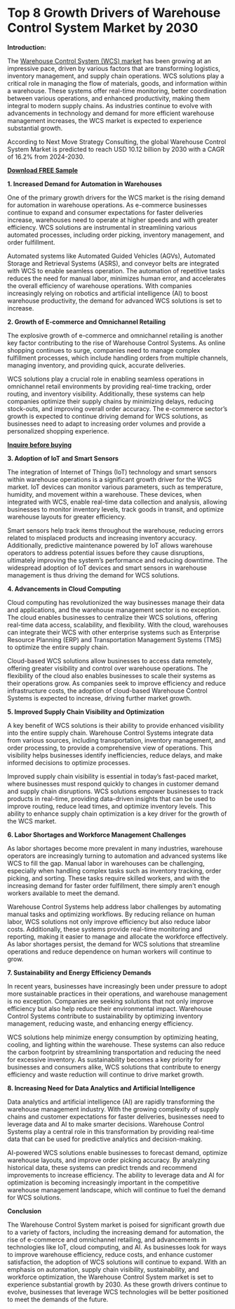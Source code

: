 # Top 8 Growth Drivers of Warehouse Control System Market by 2030

**Introduction:**

The [Warehouse Control System (WCS) market](https://www.nextmsc.com/report/warehouse-control-system-market) has been growing at an impressive pace, driven by various factors that are transforming logistics, inventory management, and supply chain operations. WCS solutions play a critical role in managing the flow of materials, goods, and information within a warehouse. These systems offer real-time monitoring, better coordination between various operations, and enhanced productivity, making them integral to modern supply chains. As industries continue to evolve with advancements in technology and demand for more efficient warehouse management increases, the WCS market is expected to experience substantial growth. 

According to Next Move Strategy Consulting, the global Warehouse Control System Market is predicted to reach USD 10.12 billion by 2030 with a CAGR of 16.2% from 2024-2030.

[**Download FREE Sample**](https://www.nextmsc.com/warehouse-control-system-market/request-sample)

**1. Increased Demand for Automation in Warehouses**

One of the primary growth drivers for the WCS market is the rising demand for automation in warehouse operations. As e-commerce businesses continue to expand and consumer expectations for faster deliveries increase, warehouses need to operate at higher speeds and with greater efficiency. WCS solutions are instrumental in streamlining various automated processes, including order picking, inventory management, and order fulfillment.

Automated systems like Automated Guided Vehicles (AGVs), Automated Storage and Retrieval Systems (ASRS), and conveyor belts are integrated with WCS to enable seamless operation. The automation of repetitive tasks reduces the need for manual labor, minimizes human error, and accelerates the overall efficiency of warehouse operations. With companies increasingly relying on robotics and artificial intelligence (AI) to boost warehouse productivity, the demand for advanced WCS solutions is set to increase.

**2. Growth of E-commerce and Omnichannel Retailing**

The explosive growth of e-commerce and omnichannel retailing is another key factor contributing to the rise of Warehouse Control Systems. As online shopping continues to surge, companies need to manage complex fulfillment processes, which include handling orders from multiple channels, managing inventory, and providing quick, accurate deliveries.

WCS solutions play a crucial role in enabling seamless operations in omnichannel retail environments by providing real-time tracking, order routing, and inventory visibility. Additionally, these systems can help companies optimize their supply chains by minimizing delays, reducing stock-outs, and improving overall order accuracy. The e-commerce sector’s growth is expected to continue driving demand for WCS solutions, as businesses need to adapt to increasing order volumes and provide a personalized shopping experience.

[**Inquire before buying**](https://www.nextmsc.com/warehouse-control-system-market/inquire-before-buying)

**3. Adoption of IoT and Smart Sensors**

The integration of Internet of Things (IoT) technology and smart sensors within warehouse operations is a significant growth driver for the WCS market. IoT devices can monitor various parameters, such as temperature, humidity, and movement within a warehouse. These devices, when integrated with WCS, enable real-time data collection and analysis, allowing businesses to monitor inventory levels, track goods in transit, and optimize warehouse layouts for greater efficiency.

Smart sensors help track items throughout the warehouse, reducing errors related to misplaced products and increasing inventory accuracy. Additionally, predictive maintenance powered by IoT allows warehouse operators to address potential issues before they cause disruptions, ultimately improving the system’s performance and reducing downtime. The widespread adoption of IoT devices and smart sensors in warehouse management is thus driving the demand for WCS solutions.

**4. Advancements in Cloud Computing**

Cloud computing has revolutionized the way businesses manage their data and applications, and the warehouse management sector is no exception. The cloud enables businesses to centralize their WCS solutions, offering real-time data access, scalability, and flexibility. With the cloud, warehouses can integrate their WCS with other enterprise systems such as Enterprise Resource Planning (ERP) and Transportation Management Systems (TMS) to optimize the entire supply chain.

Cloud-based WCS solutions allow businesses to access data remotely, offering greater visibility and control over warehouse operations. The flexibility of the cloud also enables businesses to scale their systems as their operations grow. As companies seek to improve efficiency and reduce infrastructure costs, the adoption of cloud-based Warehouse Control Systems is expected to increase, driving further market growth.

**5. Improved Supply Chain Visibility and Optimization**

A key benefit of WCS solutions is their ability to provide enhanced visibility into the entire supply chain. Warehouse Control Systems integrate data from various sources, including transportation, inventory management, and order processing, to provide a comprehensive view of operations. This visibility helps businesses identify inefficiencies, reduce delays, and make informed decisions to optimize processes.

Improved supply chain visibility is essential in today’s fast-paced market, where businesses must respond quickly to changes in customer demand and supply chain disruptions. WCS solutions empower businesses to track products in real-time, providing data-driven insights that can be used to improve routing, reduce lead times, and optimize inventory levels. This ability to enhance supply chain optimization is a key driver for the growth of the WCS market.

**6. Labor Shortages and Workforce Management Challenges**

As labor shortages become more prevalent in many industries, warehouse operators are increasingly turning to automation and advanced systems like WCS to fill the gap. Manual labor in warehouses can be challenging, especially when handling complex tasks such as inventory tracking, order picking, and sorting. These tasks require skilled workers, and with the increasing demand for faster order fulfillment, there simply aren't enough workers available to meet the demand.

Warehouse Control Systems help address labor challenges by automating manual tasks and optimizing workflows. By reducing reliance on human labor, WCS solutions not only improve efficiency but also reduce labor costs. Additionally, these systems provide real-time monitoring and reporting, making it easier to manage and allocate the workforce effectively. As labor shortages persist, the demand for WCS solutions that streamline operations and reduce dependence on human workers will continue to grow.

**7. Sustainability and Energy Efficiency Demands**

In recent years, businesses have increasingly been under pressure to adopt more sustainable practices in their operations, and warehouse management is no exception. Companies are seeking solutions that not only improve efficiency but also help reduce their environmental impact. Warehouse Control Systems contribute to sustainability by optimizing inventory management, reducing waste, and enhancing energy efficiency.

WCS solutions help minimize energy consumption by optimizing heating, cooling, and lighting within the warehouse. These systems can also reduce the carbon footprint by streamlining transportation and reducing the need for excessive inventory. As sustainability becomes a key priority for businesses and consumers alike, WCS solutions that contribute to energy efficiency and waste reduction will continue to drive market growth.

**8. Increasing Need for Data Analytics and Artificial Intelligence**

Data analytics and artificial intelligence (AI) are rapidly transforming the warehouse management industry. With the growing complexity of supply chains and customer expectations for faster deliveries, businesses need to leverage data and AI to make smarter decisions. Warehouse Control Systems play a central role in this transformation by providing real-time data that can be used for predictive analytics and decision-making.

AI-powered WCS solutions enable businesses to forecast demand, optimize warehouse layouts, and improve order picking accuracy. By analyzing historical data, these systems can predict trends and recommend improvements to increase efficiency. The ability to leverage data and AI for optimization is becoming increasingly important in the competitive warehouse management landscape, which will continue to fuel the demand for WCS solutions.

**Conclusion**

The Warehouse Control System market is poised for significant growth due to a variety of factors, including the increasing demand for automation, the rise of e-commerce and omnichannel retailing, and advancements in technologies like IoT, cloud computing, and AI. As businesses look for ways to improve warehouse efficiency, reduce costs, and enhance customer satisfaction, the adoption of WCS solutions will continue to expand. With an emphasis on automation, supply chain visibility, sustainability, and workforce optimization, the Warehouse Control System market is set to experience substantial growth by 2030. As these growth drivers continue to evolve, businesses that leverage WCS technologies will be better positioned to meet the demands of the future.
